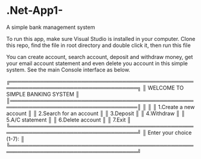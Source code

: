 # .Net-App1-
A simple bank management system

To run this app, make sure Visual Studio is installed in your computer.
Clone this repo, find the file in root directory and double click it, then run this file


You can create account, search account, deposit and withdraw money,
get your email account statement and even delete you account in this simple system.
See the main Console interface as below.

╔════════════════════════════════════════════════════════════════════════════════════╗
║                         WELCOME TO SIMPLE BANKING SYSTEM                           ║
║════════════════════════════════════════════════════════════════════════════════════║
║                                                                                    ║
║                         1.Create a new account                                     ║
║                         2.Search for an account                                    ║
║                         3.Deposit                                                  ║
║                         4.Withdraw                                                 ║
║                         5.A/C statement                                            ║
║                         6.Delete account                                           ║
║                         7.Exit                                                     ║
╚════════════════════════════════════════════════════════════════════════════════════╝
║                         Enter your choice (1-7):                                   ║
╚════════════════════════════════════════════════════════════════════════════════════╝

